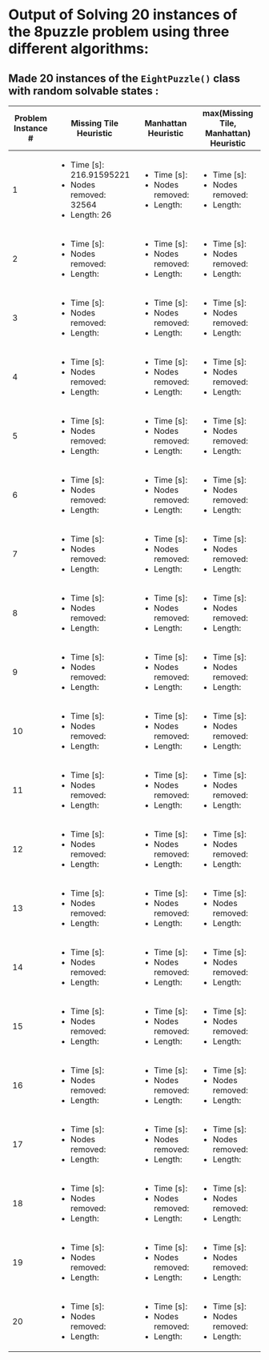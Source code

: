 # Output of Solving 20 instances of the 8puzzle problem using three different algorithms:

## Made 20 instances of the `EightPuzzle()` class with random solvable states :

| Problem Instance # | Missing Tile Heuristic | Manhattan Heuristic | max(Missing Tile, Manhattan) Heuristic |
| --- | --- | --- | --- |
| 1 | <ul><li> Time [s]: 216.91595221</li><li>Nodes removed: 32564</li><li>Length: 26</li></ul> |<ul><li> Time [s]: </li><li>Nodes removed: </li><li>Length: </li></ul> |<ul><li> Time [s]: </li><li>Nodes removed: </li><li>Length: </li></ul> |
| 2 | <ul><li> Time [s]: </li><li>Nodes removed: </li><li>Length: </li></ul>| <ul><li> Time [s]: </li><li>Nodes removed: </li><li>Length: </li></ul>| <ul><li> Time [s]: </li><li>Nodes removed: </li><li>Length: </li></ul>|
| 3 | <ul><li> Time [s]: </li><li>Nodes removed: </li><li>Length: </li></ul>|<ul><li> Time [s]: </li><li>Nodes removed: </li><li>Length: </li></ul> | <ul><li> Time [s]: </li><li>Nodes removed: </li><li>Length: </li></ul>|
| 4 | <ul><li> Time [s]: </li><li>Nodes removed: </li><li>Length: </li></ul>| <ul><li> Time [s]: </li><li>Nodes removed: </li><li>Length: </li></ul>| <ul><li> Time [s]: </li><li>Nodes removed: </li><li>Length: </li></ul>|
| 5 | <ul><li> Time [s]: </li><li>Nodes removed: </li><li>Length: </li></ul>| <ul><li> Time [s]: </li><li>Nodes removed: </li><li>Length: </li></ul>| <ul><li> Time [s]: </li><li>Nodes removed: </li><li>Length: </li></ul>|
| 6 | <ul><li> Time [s]: </li><li>Nodes removed: </li><li>Length: </li></ul>| <ul><li> Time [s]: </li><li>Nodes removed: </li><li>Length: </li></ul>| <ul><li> Time [s]: </li><li>Nodes removed: </li><li>Length: </li></ul>|
| 7 | <ul><li> Time [s]: </li><li>Nodes removed: </li><li>Length: </li></ul>| <ul><li> Time [s]: </li><li>Nodes removed: </li><li>Length: </li></ul>| <ul><li> Time [s]: </li><li>Nodes removed: </li><li>Length: </li></ul>|
| 8 | <ul><li> Time [s]: </li><li>Nodes removed: </li><li>Length: </li></ul>| <ul><li> Time [s]: </li><li>Nodes removed: </li><li>Length: </li></ul>| <ul><li> Time [s]: </li><li>Nodes removed: </li><li>Length: </li></ul>|
| 9 | <ul><li> Time [s]: </li><li>Nodes removed: </li><li>Length: </li></ul>|<ul><li> Time [s]: </li><li>Nodes removed: </li><li>Length: </li></ul> | <ul><li> Time [s]: </li><li>Nodes removed: </li><li>Length: </li></ul>|
| 10 |<ul><li> Time [s]: </li><li>Nodes removed: </li><li>Length: </li></ul> |<ul><li> Time [s]: </li><li>Nodes removed: </li><li>Length: </li></ul> |<ul><li> Time [s]: </li><li>Nodes removed: </li><li>Length: </li></ul> |
| 11 |<ul><li> Time [s]: </li><li>Nodes removed: </li><li>Length: </li></ul> |<ul><li> Time [s]: </li><li>Nodes removed: </li><li>Length: </li></ul> |<ul><li> Time [s]: </li><li>Nodes removed: </li><li>Length: </li></ul> |
| 12 |<ul><li> Time [s]: </li><li>Nodes removed: </li><li>Length: </li></ul> |<ul><li> Time [s]: </li><li>Nodes removed: </li><li>Length: </li></ul> |<ul><li> Time [s]: </li><li>Nodes removed: </li><li>Length: </li></ul> |
| 13 |<ul><li> Time [s]: </li><li>Nodes removed: </li><li>Length: </li></ul> |<ul><li> Time [s]: </li><li>Nodes removed: </li><li>Length: </li></ul> | <ul><li> Time [s]: </li><li>Nodes removed: </li><li>Length: </li></ul>|
| 14 |<ul><li> Time [s]: </li><li>Nodes removed: </li><li>Length: </li></ul> | <ul><li> Time [s]: </li><li>Nodes removed: </li><li>Length: </li></ul>|<ul><li> Time [s]: </li><li>Nodes removed: </li><li>Length: </li></ul> |
| 15 | <ul><li> Time [s]: </li><li>Nodes removed: </li><li>Length: </li></ul>| <ul><li> Time [s]: </li><li>Nodes removed: </li><li>Length: </li></ul>| <ul><li> Time [s]: </li><li>Nodes removed: </li><li>Length: </li></ul>|
| 16 | <ul><li> Time [s]: </li><li>Nodes removed: </li><li>Length: </li></ul>|<ul><li> Time [s]: </li><li>Nodes removed: </li><li>Length: </li></ul> |<ul><li> Time [s]: </li><li>Nodes removed: </li><li>Length: </li></ul> |
| 17 |<ul><li> Time [s]: </li><li>Nodes removed: </li><li>Length: </li></ul> |<ul><li> Time [s]: </li><li>Nodes removed: </li><li>Length: </li></ul> |<ul><li> Time [s]: </li><li>Nodes removed: </li><li>Length: </li></ul> |
| 18 |<ul><li> Time [s]: </li><li>Nodes removed: </li><li>Length: </li></ul> |<ul><li> Time [s]: </li><li>Nodes removed: </li><li>Length: </li></ul> |<ul><li> Time [s]: </li><li>Nodes removed: </li><li>Length: </li></ul> |
| 19 |<ul><li> Time [s]: </li><li>Nodes removed: </li><li>Length: </li></ul> |<ul><li> Time [s]: </li><li>Nodes removed: </li><li>Length: </li></ul> |<ul><li> Time [s]: </li><li>Nodes removed: </li><li>Length: </li></ul> |
| 20 |<ul><li> Time [s]: </li><li>Nodes removed: </li><li>Length: </li></ul> | <ul><li> Time [s]: </li><li>Nodes removed: </li><li>Length: </li></ul>|<ul><li> Time [s]: </li><li>Nodes removed: </li><li>Length: </li></ul> |
